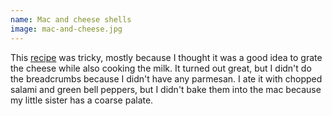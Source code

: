 ```yaml
---
name: Mac and cheese shells
image: mac-and-cheese.jpg
---
```

This
[recipe](https://www.thechunkychef.com/family-favorite-baked-mac-and-cheese/)
was tricky, mostly because I thought it was a good idea to grate the cheese
while also cooking the milk. It turned out great, but I didn't do the
breadcrumbs because I didn't have any parmesan. I ate it with chopped salami and
green bell peppers, but I didn't bake them into the mac because my little sister
has a coarse palate.
